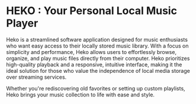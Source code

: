 # HEKO : Your Personal Local Music Player

Heko is a streamlined software application designed for music enthusiasts who want easy access to their locally stored music library. With a focus on simplicity and performance, Heko allows users to effortlessly browse, organize, and play music files directly from their computer. Heko prioritizes high-quality playback and a responsive, intuitive interface, making it the ideal solution for those who value the independence of local media storage over streaming services.

Whether you're rediscovering old favorites or setting up custom playlists, Heko brings your music collection to life with ease and style.